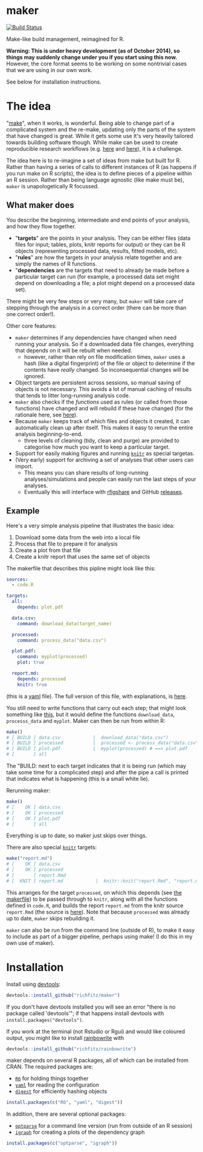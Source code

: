 # maker

[![Build Status](https://travis-ci.org/richfitz/maker.png?branch=master)](https://travis-ci.org/richfitz/maker)

Make-like build management, reimagined for R.

**Warning: This is under heavy development (as of October 2014), so things may suddenly change under you if you start using this now.** However, the core format seems to be working on some nontrivial cases that we are using in our own work.

See below for installation instructions.

# The idea

"[make](http://en.wikipedia.org/wiki/Make_(software))",
when it works, is wonderful.  Being able to change part of a complicated system and the re-make, updating only the parts of the system that have changed is great.  While it gets some use It's very heavily tailored towards building software though.  While make can be used to create reproducible research workflows (e.g. [here](http://www.bioinformaticszen.com/post/decomplected-workflows-makefiles/) and [here](http://kbroman.org/minimal_make/)), it is a challenge.

The idea here is to re-imagine a set of ideas from make but built for R.  Rather than having a series of calls to different instances of R (as happens if you run make on R scripts), the idea is to define pieces of a pipeline within an R session.  Rather than being language agnostic (like make must be), `maker` is unapologetically R focussed.

## What maker does

You describe the beginning, intermediate and end points of your analysis, and how they flow together.

* "**targets**" are the points in your analysis.  They can be either files (data files for input; tables, plots, knitr reports for output) or they can be R objects (representing processed data, results, fitted models, etc).
* "**rules**" are how the targets in your analysis relate together and are simply the names of R functions.
* "**dependencies** are the targets that need to already be made before a particular target can run (for example, a processed data set might depend on downloading a file; a plot might depend on a processed data set).

There might be very few steps or very many, but `maker` will take care of stepping through the analysis in a correct order (there can be more than one correct order!).

Other core features:

* `maker` determines if any dependencies have changed when need running your analysis.  So if a downloaded data file changes, everything that depends on it will be rebuilt when needed.
  - however, rather than rely on file modification times, `maker` uses a hash (like a digital fingerprint) of the file or object to determine if the contents have *really* changed.  So inconsequential changes will be ignored.
* Object targets are persistent across sessions, so manual saving of objects is not necessary.  This avoids a lot of manual caching of results that tends to litter long-running analysis code.
* `maker` also checks if the *functions* used as rules (or called from those functions) have changed and will rebuild if these have changed (for the rationale here, see [here](doc/reproducible_research)).
* Because `maker` keeps track of which files and objects it created, it can automatically clean up after itself.  This makes it easy to rerun the entire analysis beginning-to-end.
  - three levels of cleaning (tidy, clean and purge) are provided to categorise how much you want to keep a particular target.
* Support for easily making figures and running [`knitr`](http://yihui.name/knitr) as special targetas.
* (Very early) support for archiving a set of analyses that other users can import.
  - This means you can share results of long-running analyses/simulations and people can easily run the last steps of your analyses.
  - Eventually this will interface with [rfigshare](https://github.com/ropensci/rfigshare) and GitHub [releases](https://github.com/blog/1547-release-your-software).

## Example

Here's a very simple analysis pipeline that illustrates the basic idea:

1. Download some data from the web into a local file
2. Process that file to prepare it for analysis
3. Create a plot from that file
4. Create a knitr report that uses the same set of objects

The makerfile that describes this pipline might look like this:

```yaml
sources:
  - code.R

targets:
  all:
    depends: plot.pdf

  data.csv:
    command: download_data(target_name)

  processed:
    command: process_data("data.csv")

  plot.pdf:
    command: myplot(processed)
    plot: true

  report.md:
    depends: processed
    knitr: true
```

(this is a [yaml](http://yaml.org) file).  The full version of this file, with explanations, is [here](doc/maker.yml).

You still need to write functions that carry out each step; that might look something like [this](doc/code.R), but it would define the functions `download_data`, `processs_data` and `myplot`.  Maker can then be run from within R:

```r
make()
# [ BUILD ] data.csv            |  download_data("data.csv")
# [ BUILD ] processed           |  processed <- process_data("data.csv")
# [ BUILD ] plot.pdf            |  myplot(processed) # ==> plot.pdf
# [       ] all
```

The "BUILD: next to each target indicates that it is being run (which may take some time for a complicated step) and after the pipe a call is printed that indicates what is happening (this is a small white lie).

Rerunning maker:

```r
make()
# [    OK ] data.csv
# [    OK ] processed
# [    OK ] plot.pdf
# [       ] all
```

Everything is up to date, so maker just skips over things.

There are also special [`knitr`](http://yihui.name/knitr) targets:

```r
make("report.md")
# [    OK ] data.csv
# [    OK ] processed
# [       ] report.Rmd
# [  KNIT ] report.md            |  knitr::knit("report.Rmd", "report.md")
```

This arranges for the target `processed`, on which this depends (see [the makerfile](doc/maker.yml)) to be passed through to `knitr`, along with all the functions defined in `code.R`, and builds the report `report.md` from the knitr source `report.Rmd` (the source is [here](doc/report.Rmd)).  Note that because `processed` was already up to date, `maker` skips rebuilding it.

`maker` can also be run from the command line (outside of R), to make it easy to include as part of a bigger pipeline, perhaps using make! (I do this in my own use of maker).

# Installation

Install using [devtools](https://github.com/hadley/devtools):

```r
devtools::install_github("richfitz/maker")
```

If you don't have devtools installed you will see an error "there is no package called 'devtools'"; if that happens install devtools with `install.packages("devtools")`.

If you work at the terminal (not Rstudio or Rgui) and would like coloured output, you might like to install [rainbowrite](https://github.com/richfitz/rainbowrite) with

```r
devtools::install_github("richfitz/rainbowrite")
```

maker depends on several R packages, all of which can be installed from CRAN.  The required packages are:

* [`R6`](http://cran.r-project.org/web/packages/R6) for holding things together
* [`yaml`](http://cran.r-project.org/web/packages/yaml) for reading the configuration
* [`digest`](http://cran.r-project.org/web/packages/digest) for efficiently hashing objects

```r
install.packages(c("R6", "yaml", "digest"))
```

In addition, there are several optional packages:

* [`optparse`](http://cran.r-project.org/web/packages/optparse) for a command line version (run from outside of an R session)
* [`igraph`](http://cran.r-project.org/web/packages/igraph) for creating a plots of the dependency graph

```r
install.packages(c("optparse", "igraph"))
```
